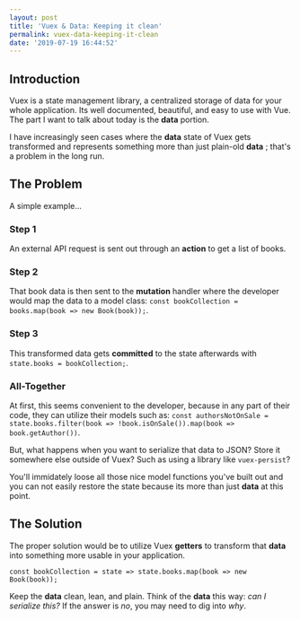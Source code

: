 ```yaml
---
layout: post
title: 'Vuex & Data: Keeping it clean'
permalink: vuex-data-keeping-it-clean
date: '2019-07-19 16:44:52'
---
```


## Introduction

Vuex is a state management library, a centralized storage of data for your whole application. Its well documented, beautiful, and easy to use with Vue. The part I want to talk about today is the **data** portion.

I have increasingly seen cases where the **data** state of Vuex gets transformed and represents something more than just plain-old **data** ; that's a problem in the long run.

## The Problem

A simple example...

### Step 1

An external API request is sent out through an **action** to get a list of books.

### Step 2

That book data is then sent to the **mutation** handler where the developer would map the data to a model class: `const bookCollection = books.map(book => new Book(book));`.

### Step 3

This transformed data gets **committed** to the state afterwards with `state.books = bookCollection;`.

### All-Together

At first, this seems convenient to the developer, because in any part of their code, they can utilize their models such as: `const authorsNotOnSale = state.books.filter(book => !book.isOnSale()).map(book => book.getAuthor())`.

But, what happens when you want to serialize that data to JSON? Store it somewhere else outside of Vuex? Such as using a library like `vuex-persist`?

You'll immidately loose all those nice model functions you've built out and you can not easily restore the state because its more than just **data** at this point.

## The Solution

The proper solution would be to utilize Vuex **getters** to transform that **data** into something more usable in your application.

`const bookCollection = state => state.books.map(book => new Book(book));`

Keep the **data** clean, lean, and plain. Think of the **data** this way: _can I serialize this?_ If the answer is _no_, you may need to dig into _why_.
